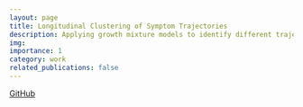 ```yaml
---
layout: page
title: Longitudinal Clustering of Symptom Trajectories
description: Applying growth mixture models to identify different trajectories of depression based on quality of life
img: 
importance: 1
category: work
related_publications: false
---
```


<a href="https://github.com/guswns3396-work/lcmm">GitHub</a>